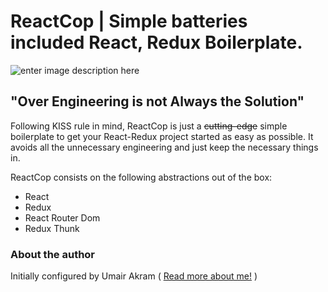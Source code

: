 # ReactCop | Simple batteries included React, Redux Boilerplate.
  ![enter image description here](https://img.shields.io/badge/Version-0.1-blue)

## "Over Engineering is not Always the Solution"

Following KISS rule in mind, ReactCop is just a ~~cutting-edge~~ simple boilerplate to get your React-Redux project started as easy as possible. It avoids all the unnecessary engineering and just keep the necessary things in.

ReactCop consists on the following abstractions out of the box:

- React
- Redux
- React Router Dom
- Redux Thunk


### About the author

 Initially configured by Umair Akram ( [Read more about me!](https://www.codeivo.com/umair-akram) )
